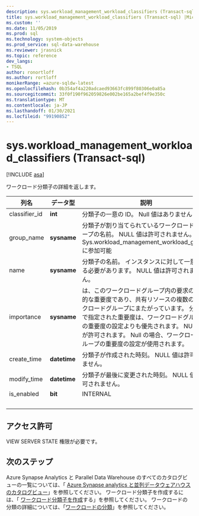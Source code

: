 ```yaml
---
description: sys.workload_management_workload_classifiers (Transact-sql)
title: sys.workload_management_workload_classifiers (Transact-sql) |Microsoft Docs
ms.custom: ''
ms.date: 11/05/2019
ms.prod: sql
ms.technology: system-objects
ms.prod_service: sql-data-warehouse
ms.reviewer: jrasnick
ms.topic: reference
dev_langs:
- TSQL
author: ronortloff
ms.author: rortloff
monikerRange: =azure-sqldw-latest
ms.openlocfilehash: 0b354af4a220adcaed93663fc899f80306e0a85a
ms.sourcegitcommit: 33f0f190f962059826e002be165a2bef4f9e350c
ms.translationtype: MT
ms.contentlocale: ja-JP
ms.lasthandoff: 01/30/2021
ms.locfileid: "99190852"
---
```

# <a name="sysworkload_management_workload_classifiers-transact-sql"></a>sys.workload_management_workload_classifiers (Transact-sql)

[!INCLUDE [asa](../../includes/applies-to-version/asa.md)]

 ワークロード分類子の詳細を返します。  
  
|列名|データ型|説明|Range|  
|-----------------|---------------|-----------------|-----------|
|classifier_id|**int**|分類子の一意の ID。 Null 値はありません||
group_name|**sysname**|分類子が割り当てられているワークロードグループの名前。 NULL 値は許可されません。 Sys.workload_management_workload_groups に参加可能 ||
name|**sysname**|分類子の名前。 インスタンスに対して一意である必要があります。 NULL 値は許可されません。||
|importance|**sysname**|は、このワークロードグループ内の要求の相対的な重要度であり、共有リソースの複数のワークロードグループにまたがっています。  分類子で指定された重要度は、ワークロードグループの重要度の設定よりも優先されます。 NULL 値が許可されます。  Null の場合、ワークロードグループの重要度の設定が使用されます。|low、below_normal、normal (既定)、above_normal、high |
|create_time|**datetime**|分類子が作成された時刻。 NULL 値は許可されません。||
modify_time|**datetime**|分類子が最後に変更された時刻。 NULL 値は許可されません。||
is_enabled|**bit**|INTERNAL||
|&nbsp;||||
  
## <a name="permissions"></a>アクセス許可

VIEW SERVER STATE 権限が必要です。

## <a name="next-steps"></a>次のステップ

 Azure Synapse Analytics と Parallel Data Warehouse のすべてのカタログビューの一覧については、「 [Azure Synapse analytics と並列データウェアハウスのカタログビュー](../../relational-databases/system-catalog-views/sql-data-warehouse-and-parallel-data-warehouse-catalog-views.md)」を参照してください。 ワークロード分類子を作成するには、「 [ワークロード分類子を作成](../../t-sql/statements/create-workload-classifier-transact-sql.md)する」を参照してください。 ワークロードの分類の詳細については、「[ワークロードの分類](/azure/sql-data-warehouse/sql-data-warehouse-workload-classification)」を参照してください。
